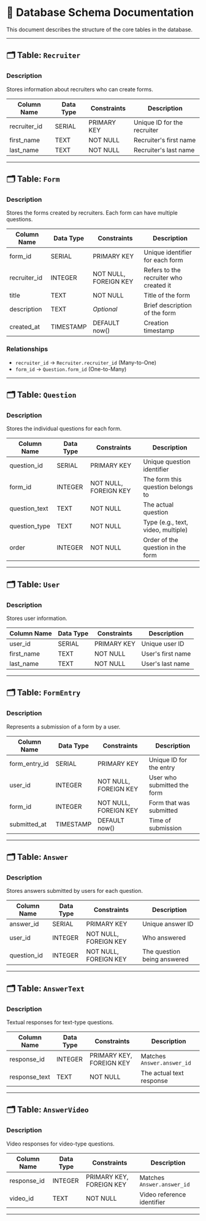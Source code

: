 # 📘 Database Schema Documentation

This document describes the structure of the core tables in the database.

---

## 🗂️ Table: `Recruiter`

### Description
Stores information about recruiters who can create forms.

| Column Name   | Data Type | Constraints     | Description                    |
|---------------|-----------|------------------|--------------------------------|
| recruiter_id  | SERIAL    | PRIMARY KEY     | Unique ID for the recruiter   |
| first_name    | TEXT      | NOT NULL        | Recruiter's first name        |
| last_name     | TEXT      | NOT NULL        | Recruiter's last name         |

---

## 🗂️ Table: `Form`

### Description
Stores the forms created by recruiters. Each form can have multiple questions.

| Column Name   | Data Type   | Constraints               | Description                            |
|---------------|-------------|----------------------------|----------------------------------------|
| form_id       | SERIAL      | PRIMARY KEY               | Unique identifier for each form        |
| recruiter_id  | INTEGER     | NOT NULL, FOREIGN KEY     | Refers to the recruiter who created it |
| title         | TEXT        | NOT NULL                  | Title of the form                      |
| description   | TEXT        | *Optional*                | Brief description of the form          |
| created_at    | TIMESTAMP   | DEFAULT now()             | Creation timestamp                     |

### Relationships

- `recruiter_id` → `Recruiter.recruiter_id` (Many-to-One)
- `form_id` → `Question.form_id` (One-to-Many)

---

## 🗂️ Table: `Question`

### Description
Stores the individual questions for each form.

| Column Name     | Data Type | Constraints              | Description                         |
|------------------|-----------|---------------------------|-------------------------------------|
| question_id      | SERIAL    | PRIMARY KEY              | Unique question identifier          |
| form_id          | INTEGER   | NOT NULL, FOREIGN KEY    | The form this question belongs to   |
| question_text    | TEXT      | NOT NULL                 | The actual question                 |
| question_type    | TEXT      | NOT NULL                 | Type (e.g., text, video, multiple)  |
| order            | INTEGER   | NOT NULL                 | Order of the question in the form   |

---

## 🗂️ Table: `User`

### Description
Stores user information.

| Column Name   | Data Type | Constraints     | Description                  |
|---------------|-----------|------------------|------------------------------|
| user_id  | SERIAL    | PRIMARY KEY     | Unique user ID          |
| first_name    | TEXT      | NOT NULL        | User's first name       |
| last_name     | TEXT      | NOT NULL        | User's last name        |

---

## 🗂️ Table: `FormEntry`

### Description
Represents a submission of a form by a user.

| Column Name     | Data Type | Constraints              | Description                         |
|------------------|-----------|---------------------------|-------------------------------------|
| form_entry_id    | SERIAL    | PRIMARY KEY              | Unique ID for the entry             |
| user_id     | INTEGER   | NOT NULL, FOREIGN KEY    | User who submitted the form    |
| form_id          | INTEGER   | NOT NULL, FOREIGN KEY    | Form that was submitted             |
| submitted_at     | TIMESTAMP | DEFAULT now()            | Time of submission                  |

---

## 🗂️ Table: `Answer`

### Description
Stores answers submitted by users for each question.

| Column Name   | Data Type | Constraints              | Description                     |
|---------------|-----------|---------------------------|---------------------------------|
| answer_id     | SERIAL    | PRIMARY KEY              | Unique answer ID                |
| user_id  | INTEGER   | NOT NULL, FOREIGN KEY    | Who answered                    |
| question_id   | INTEGER   | NOT NULL, FOREIGN KEY    | The question being answered     |

---

## 🗂️ Table: `AnswerText`

### Description
Textual responses for text-type questions.

| Column Name    | Data Type | Constraints              | Description                    |
|----------------|-----------|---------------------------|--------------------------------|
| response_id    | INTEGER   | PRIMARY KEY, FOREIGN KEY | Matches `Answer.answer_id`     |
| response_text  | TEXT      | NOT NULL                 | The actual text response       |

---

## 🗂️ Table: `AnswerVideo`

### Description
Video responses for video-type questions.

| Column Name    | Data Type | Constraints              | Description                    |
|----------------|-----------|---------------------------|--------------------------------|
| response_id    | INTEGER   | PRIMARY KEY, FOREIGN KEY | Matches `Answer.answer_id`     |
| video_id       | TEXT      | NOT NULL                 | Video reference identifier     |

---

